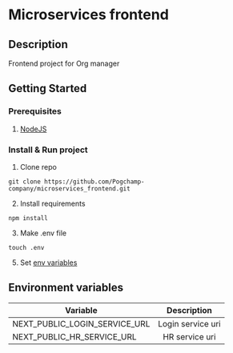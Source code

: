 # Microservices frontend

## Description

Frontend project for Org manager

## Getting Started

### Prerequisites

1. [NodeJS](https://nodejs.org/en)

### Install & Run project

1. Clone repo

```shell
git clone https://github.com/Pogchamp-company/microservices_frontend.git
```

2. Install requirements

```shell
npm install
```

3. Make .env file

```shell
touch .env
```

5. Set [env variables](#environment-variables)


## Environment variables

| Variable                      |    Description    |
|-------------------------------|:-----------------:|
| NEXT_PUBLIC_LOGIN_SERVICE_URL | Login service uri |
| NEXT_PUBLIC_HR_SERVICE_URL    |  HR service uri   | 

